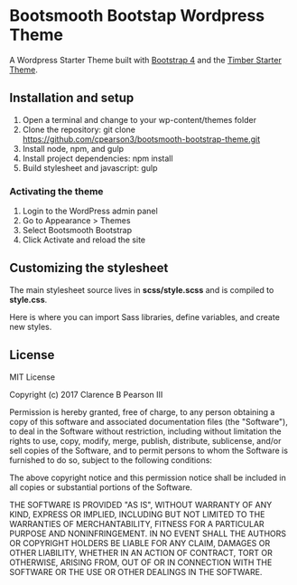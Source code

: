 # Bootsmooth Bootstap Wordpress Theme

A Wordpress Starter Theme built with [Bootstrap 4](https://getbootstrap.com/) and the [Timber Starter Theme](https://github.com/timber/starter-theme).

## Installation and setup

1. Open a terminal and change to your wp-content/themes folder
2. Clone the repository: git clone https://github.com/cpearson3/bootsmooth-bootstrap-theme.git
3. Install node, npm, and gulp
4. Install project dependencies: npm install
5. Build stylesheet and javascript: gulp

### Activating the theme

1. Login to the WordPress admin panel
2. Go to Appearance > Themes
3. Select Bootsmooth Bootstrap
4. Click Activate and reload the site

## Customizing the stylesheet

The main stylesheet source lives in **scss/style.scss** and is compiled to **style.css**.

Here is where you can import Sass libraries, define variables, and create new styles.

## License

MIT License

Copyright (c) 2017 Clarence B Pearson III

Permission is hereby granted, free of charge, to any person obtaining a copy of this software and associated documentation files (the "Software"), to deal in the Software without restriction, including without limitation the rights to use, copy, modify, merge, publish, distribute, sublicense, and/or sell copies of the Software, and to permit persons to whom the Software is furnished to do so, subject to the following conditions:

The above copyright notice and this permission notice shall be included in all copies or substantial portions of the Software.

THE SOFTWARE IS PROVIDED "AS IS", WITHOUT WARRANTY OF ANY KIND, EXPRESS OR IMPLIED, INCLUDING BUT NOT LIMITED TO THE WARRANTIES OF MERCHANTABILITY, FITNESS FOR A PARTICULAR PURPOSE AND NONINFRINGEMENT. IN NO EVENT SHALL THE AUTHORS OR COPYRIGHT HOLDERS BE LIABLE FOR ANY CLAIM, DAMAGES OR OTHER LIABILITY, WHETHER IN AN ACTION OF CONTRACT, TORT OR OTHERWISE, ARISING FROM, OUT OF OR IN CONNECTION WITH THE SOFTWARE OR THE USE OR OTHER DEALINGS IN THE SOFTWARE.